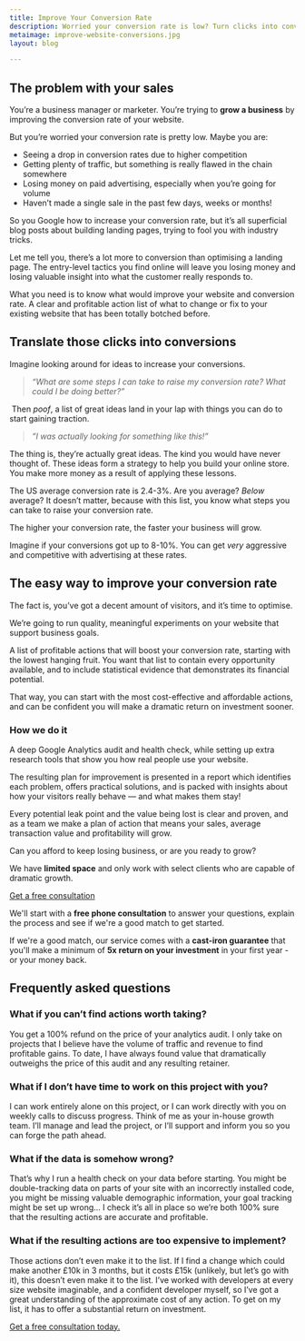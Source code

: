```yaml
---
title: Improve Your Conversion Rate
description: Worried your conversion rate is low? Turn clicks into conversions with our simple consulting solution to improve your conversion rate.
metaimage: improve-website-conversions.jpg
layout: blog

---
```


## The problem with your sales

You’re a business manager or marketer. You’re trying to **grow a business** by improving the conversion rate of your website.

But you’re worried your conversion rate is pretty low. Maybe you are:

- Seeing a drop in conversion rates due to higher competition
- Getting plenty of traffic, but something is really flawed in the chain somewhere
- Losing money on paid advertising, especially when you’re going for volume
- Haven’t made a single sale in the past few days, weeks or months!

So you Google how to increase your conversion rate, but it’s all superficial blog posts about building landing pages, trying to fool you with industry tricks.

Let me tell you, there’s a lot more to conversion than optimising a landing page. The entry-level tactics you find online will leave you losing money and losing valuable insight into what the customer really responds to.

What you need is to know what would improve your website and conversion rate. A clear and profitable action list of what to change or fix to your existing website that has been totally botched before.

## Translate those clicks into conversions

Imagine looking around for ideas to increase your conversions.

> *“What are some steps I can take to raise my conversion rate? What could I be doing better?”*

 Then *poof*, a list of great ideas land in your lap with things you can do to start gaining traction.

>*”I was actually looking for something like this!”*

The thing is, they’re actually great ideas. The kind you would have never thought of. These ideas form a strategy to help you build your online store. You make more money as a result of applying these lessons.

The US average conversion rate is 2.4-3%. Are you average? *Below* average? It doesn’t matter, because with this list, you know what steps you can take to raise your conversion rate.

The higher your conversion rate, the faster your business will grow.

Imagine if your conversions got up to 8-10%. You can get *very* aggressive and competitive with advertising at these rates.

## The easy way to improve your conversion rate

The fact is, you’ve got a decent amount of visitors, and it’s time to optimise.

We’re going to run quality, meaningful experiments on your website that support business goals.

A list of profitable actions that will boost your conversion rate, starting with the lowest hanging fruit. You want that list to contain every opportunity available, and to include statistical evidence that demonstrates its financial potential.

That way, you can start with the most cost-effective and affordable actions, and can be confident you will make a dramatic return on investment sooner.

### How we do it

A deep Google Analytics audit and health check, while setting up extra research tools that show you how real people use your website. 

The resulting plan for improvement is presented in a report which identifies each problem, offers practical solutions, and is packed with insights about how your visitors really behave — and what makes them stay!

Every potential leak point and the value being lost is clear and proven, and as a team we make a plan of action that means your sales, average transaction value and profitability will grow.

Can you afford to keep losing business, or are you ready to grow?

We have **limited space** and only work with select clients who are capable of dramatic growth.

<a href="/#contact" title="Contact us now" class="btn btn-xl btn-service">Get a free consultation</a>

We'll start with a **free phone consultation** to answer your questions, explain the process and see if we're a good match to get started.

If we're a good match, our service comes with a **cast-iron guarantee** that you'll make a minimum of **5x return on your investment** in your first year - or your money back.

## Frequently asked questions

### What if you can’t find actions worth taking?

You get a 100% refund on the price of your analytics audit. I only take on projects that I believe have the volume of traffic and revenue to find profitable gains. To date, I have always found value that dramatically outweighs the price of this audit and any resulting retainer.

### What if I don’t have time to work on this project with you?

I can work entirely alone on this project, or I can work directly with you on weekly calls to discuss progress. Think of me as your in-house growth team. I’ll manage and lead the project, or I’ll support and inform you so you can forge the path ahead.

### What if the data is somehow wrong?

That’s why I run a health check on your data before starting. You might be double-tracking data on parts of your site with an incorrectly installed code, you might be missing valuable demographic information, your goal tracking might be set up wrong… I check it’s all in place so we’re both 100% sure that the resulting actions are accurate and profitable.

### What if the resulting actions are too expensive to implement?

Those actions don’t even make it to the list. If I find a change which could make another £10k in 3 months, but it costs £15k (unlikely, but let’s go with it), this doesn’t even make it to the list. I’ve worked with developers at every size website imaginable, and a confident developer myself, so I’ve got a great understanding of the approximate cost of any action. To get on my list, it has to offer a substantial return on investment.

<a href="/#contact" title="Contact us now" class="button">Get a free consultation today.</a>